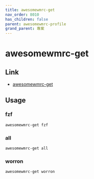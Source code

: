 ```yaml
---
title: awesomewmrc-get
nav_order: 8010
has_children: false
parent: awesomewmrc-profile
grand_parent: 專案
---
```


# awesomewmrc-get


## Link

* [awesomewmrc-get](https://github.com/samwhelp/note-about-awesomewm/tree/gh-pages/_demo/project/awesomewmrc-profile/awesomewmrc-get)


## Usage

### fzf

``` sh
awesomewmrc-get fzf
```

### all

``` sh
awesomewmrc-get all
```

### worron

``` sh
awesomewmrc-get worron
```

